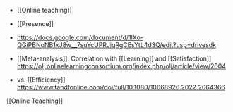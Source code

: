 - [[Online teaching]]
- [[Presence]]

- https://docs.google.com/document/d/1lXo-QGiPBNoNB1xJ8w__7suYcUPRJiqRgCEsYtL4d3Q/edit?usp=drivesdk

- [[Meta-analysis]]: Correlation with [[Learning]] and [[Satisfaction]] https://olj.onlinelearningconsortium.org/index.php/olj/article/view/2604

- vs. [[Efficiency]] https://www.tandfonline.com/doi/full/10.1080/10668926.2022.2064366

[[Online Teaching]]

